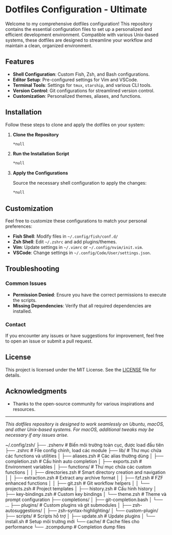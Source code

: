 # Dotfiles Configuration - Ultimate

Welcome to my comprehensive dotfiles configuration! This repository contains the essential configuration files to set up a personalized and efficient development environment. Compatible with various Unix-based systems, these dotfiles are designed to streamline your workflow and maintain a clean, organized environment.

## Features

- **Shell Configuration**: Custom Fish, Zsh, and Bash configurations.
- **Editor Setup**: Pre-configured settings for Vim and VSCode.
- **Terminal Tools**: Settings for `tmux`, `starship`, and various CLI tools.
- **Version Control**: Git configurations for streamlined version control.
- **Customization**: Personalized themes, aliases, and functions.

## Installation

Follow these steps to clone and apply the dotfiles on your system:

1. **Clone the Repository**

    ```sh
    *null
    ```

2. **Run the Installation Script**

    ```sh
    *null
    ```

3. **Apply the Configurations**

    Source the necessary shell configuration to apply the changes:

    ```sh
    *null
    ```

## Customization

Feel free to customize these configurations to match your personal preferences:

- **Fish Shell**: Modify files in `~/.config/fish/conf.d/`
- **Zsh Shell**: Edit `~/.zshrc` and add plugins/themes.
- **Vim**: Update settings in `~/.vimrc` or `~/.config/nvim/init.vim`.
- **VSCode**: Change settings in `~/.config/Code/User/settings.json`.

## Troubleshooting

### Common Issues

- **Permission Denied**: Ensure you have the correct permissions to execute the scripts.
- **Missing Dependencies**: Verify that all required dependencies are installed.

### Contact

If you encounter any issues or have suggestions for improvement, feel free to open an issue or submit a pull request.

## License

This project is licensed under the MIT License. See the [LICENSE](LICENSE) file for details.

## Acknowledgments

- Thanks to the open-source community for various inspirations and resources.

---

*This dotfiles repository is designed to work seamlessly on Ubuntu, macOS, and other Unix-based systems. For macOS, additional tweaks may be necessary if any issues arise.*

~/.config/zsh/
├── .zshenv                 # Biến môi trường toàn cục, được load đầu tiên
├── .zshrc                  # File config chính, load các module
├── lib/                    # Thư mục chứa các functions và utilities
│   ├── aliases.zsh         # Các alias thường dùng
│   ├── completion.zsh      # Cấu hình auto completion
│   ├── exports.zsh         # Environment variables
│   ├── functions/          # Thư mục chứa các custom functions
│   │   ├── directories.zsh     # Smart directory creation and navigation
│   │   ├── extraction.zsh      # Extract any archive format
│   │   ├── fzf.zsh             # FZF enhanced functions
│   │   ├── git.zsh             # Git workflow helpers
│   │   └── projects.zsh        # Project templates
│   ├── history.zsh         # Cấu hình history
│   ├── key-bindings.zsh    # Custom key bindings
│   └── theme.zsh           # Theme và prompt configuration
├── completions/
│   ├── git-completion.bash
│   └── ...
├── plugins/                # Custom plugins và git submodules
│   ├── zsh-autosuggestions/
│   ├── zsh-syntax-highlighting/
│   └── custom-plugin/
├── scripts/              # Scripts hỗ trợ
│   ├── update.sh         # Update plugins
│   └── install.sh        # Setup môi trường mới
└── cache/               # Cache files cho performance
    └── .zcompdump      # Completion dump files